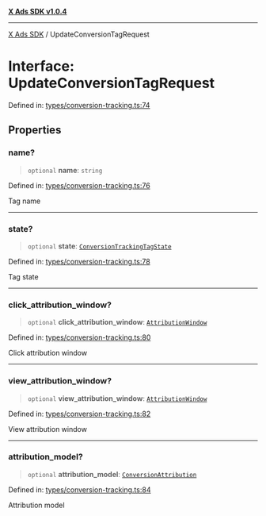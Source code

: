[**X Ads SDK v1.0.4**](../README.md)

***

[X Ads SDK](../globals.md) / UpdateConversionTagRequest

# Interface: UpdateConversionTagRequest

Defined in: [types/conversion-tracking.ts:74](https://github.com/kage1020/x-ads-sdk/blob/main/src/types/conversion-tracking.ts#L74)

## Properties

### name?

> `optional` **name**: `string`

Defined in: [types/conversion-tracking.ts:76](https://github.com/kage1020/x-ads-sdk/blob/main/src/types/conversion-tracking.ts#L76)

Tag name

***

### state?

> `optional` **state**: [`ConversionTrackingTagState`](../enumerations/ConversionTrackingTagState.md)

Defined in: [types/conversion-tracking.ts:78](https://github.com/kage1020/x-ads-sdk/blob/main/src/types/conversion-tracking.ts#L78)

Tag state

***

### click\_attribution\_window?

> `optional` **click\_attribution\_window**: [`AttributionWindow`](../enumerations/AttributionWindow.md)

Defined in: [types/conversion-tracking.ts:80](https://github.com/kage1020/x-ads-sdk/blob/main/src/types/conversion-tracking.ts#L80)

Click attribution window

***

### view\_attribution\_window?

> `optional` **view\_attribution\_window**: [`AttributionWindow`](../enumerations/AttributionWindow.md)

Defined in: [types/conversion-tracking.ts:82](https://github.com/kage1020/x-ads-sdk/blob/main/src/types/conversion-tracking.ts#L82)

View attribution window

***

### attribution\_model?

> `optional` **attribution\_model**: [`ConversionAttribution`](../enumerations/ConversionAttribution.md)

Defined in: [types/conversion-tracking.ts:84](https://github.com/kage1020/x-ads-sdk/blob/main/src/types/conversion-tracking.ts#L84)

Attribution model

